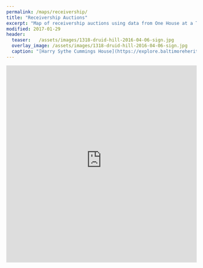 ```yaml
---
permalink: /maps/receivership/
title: "Receivership Auctions"
excerpt: "Map of receivership auctions using data from One House at a Time."
modified: 2017-01-29
header:
  teaser:   /assets/images/1318-druid-hill-2016-04-06-sign.jpg
  overlay_image: /assets/images/1318-druid-hill-2016-04-06-sign.jpg
  caption: "[Harry Sythe Cummings House](https://explore.baltimoreheritage.org/items/show/528), 1318 Druid Hill Avenue. Photograph by Eli Pousson, 2016 April 6."
---
```


<div class="full">
<iframe width="100%" height="520" frameborder="0" src="https://baltimoreheritage.carto.com/builder/2d2eedde-90eb-11e6-9e1f-0ecd1babdde5/embed" allowfullscreen webkitallowfullscreen mozallowfullscreen oallowfullscreen msallowfullscreen></iframe>
</div>
